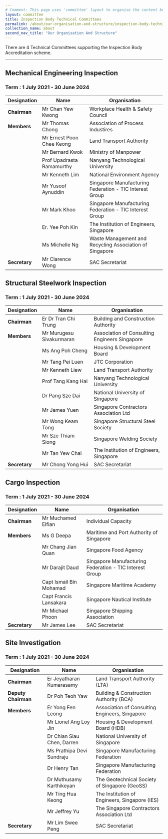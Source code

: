 ```yaml
---
# Comment: This page uses 'committee' layout to organise the content below. Switch to 'leftnav-page-content' if you want the content to be displayed as written below.
layout: committee 
title: Inspection Body Technical Committees
permalink: /about/our-organisation-and-structure/inspection-body-technical-committees
collection_name: about
second_nav_title: "Our Organisation And Structure"
---
```


There are 4 Technical Committees supporting the Inspection Body Accreditation scheme.

---

## Mechanical Engineering Inspection
### Term : 1 July 2021 - 30 June 2024

| Designation | Name | Organisation |
|-------------|------|--------------|
| **Chairman** | Mr Chan Yew Kwong | Workplace Health & Safety Council |
| **Members** | Mr Thomas Chong | Association of Process Industires |
| | Mr Ernest Poon Chee Keong | Land Transport Authority |
| | Mr Bernard Kwok | Ministry of Manpower |
| | Prof Upadrasta Ramamurthy | Nanyang Technological University |
| | Mr Kenneth Lim | National Environment Agency |
| | Mr Yusoof Aynuddin | Singapore Manufacturing Federation - TIC Interest Group |
| | Mr Mark Khoo | Singapore Manufacturing Federation - TIC Interest Group |
| | Er. Yee Poh Kin | The Institution of Engineers, Singapore |
| | Ms Michelle Ng | Waste Management and Recycling Association of Singapore |
| **Secretary** | Mr Clarence Wong | SAC Secretariat |

## Structural Steelwork Inspection
### Term : 1 July 2021 - 30 June 2024

| Designation | Name | Organisation |
|-------------|------|--------------|
| **Chairman** | Er Dr Tran Chi Trung  | Building and Construction Authority |
| **Members** | Mr Murugesu Sivakurmaran | Association of Consulting Engineers Singapore |
| | Ms Ang Poh Cheng | Housing & Development Board |
| | Mr Tang Pei Luen  | JTC Corporation |
| | Mr Kenneth Liew | Land Transport Authority |
| | Prof Tang Kang Hai | Nanyang Technological University |
| | Dr Pang Sze Dai | National University of Singapore |
| | Mr James Yuen | Singapore Contractors Association Ltd |
| | Mr Wong Keam Tong  | Singapore Structural Steel Society |
| | Mr Sze Thiam Siong | Singapore Welding Society |
| | Mr Tan Yew Chai | The Institution of Engineers, Singapore |
| **Secretary** | Mr Chong Yong Hui | SAC Secretariat |

## Cargo Inspection
### Term : 1 July 2021 - 30 June 2024

| Designation | Name | Organisation |
|-------------|------|--------------|
| **Chairman** | Mr Muchamed Elfian | Individual Capacity |
| **Members** | Ms G Deepa  | Maritime and Port Authority of Singapore |
| | Mr Chang Jian Quan | Singapore Food Agency |
| | Mr Darajit Daud | Singapore Manufacturing Federation - TIC Interest Group|
| | Capt Ismail Bin Mohamad | Singapore Maritime Academy |
| | Capt Francis Lansakara | Singapore Nautical Institute |
| | Mr Michael Phoon | Singapore Shipping Association |
| **Secretary** | Mr James Lee | SAC Secretariat |

## Site Investigation
### Term : 1 July 2021 - 30 June 2024

| Designation | Name | Organisation |
|-------------|------|--------------|
| **Chairman** | Er Jeyatharan Kumarasamy | Land Transport Authority (LTA)|
| **Deputy Chairman** | Dr Poh Teoh Yaw | Building & Construction Authority (BCA) |
| **Members** | Er Yong Fen Leong | Association of Consulting Engineers, Singapore |
| | Mr Lionel Ang Loy Jin | Housing & Development Board (HDB)|
| | Dr Chian Siau Chen, Darren | National University of Singapore |
| | Ms  Prathipa Devi Sundraju | Singapore Manufacturing Federation |
| | Dr Henry Tan  | Singapore Manufacturing Federation |
| | Dr Muthusamy Karthikeyan | The Geotechnical Society of Singapore (GeoSS) |
| | Mr Ting Hua Keong | The Institution of Engineers, Singapore (IES)|
| | Mr Jeffrey Yu | The Singapore Contractors Association Ltd |
| **Secretary** | Mr Lim Swee Peng | SAC Secretariat |

